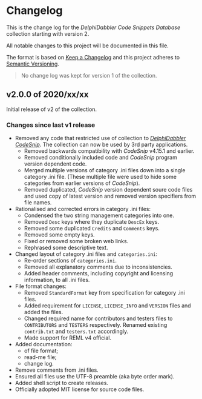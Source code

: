 # Changelog

This is the change log for the _DelphiDabbler Code Snippets Database_ collection starting with version 2.

All notable changes to this project will be documented in this file.

The format is based on [Keep a Changelog](https://keepachangelog.com/en/1.0.0/) and this project adheres to [Semantic Versioning](https://semver.org/spec/v2.0.0.html).

> No change log was kept for version 1 of the collection.

## v2.0.0 of 2020/xx/xx

Initial release of v2 of the collection.

### Changes since last v1 release

* Removed any code that restricted use of collection to _[DelphiDabbler CodeSnip](https://github.com/delphidabbler/codesnip)_. The collection can now be used by 3rd party applications.
    * Removed backwards compatibility with _CodeSnip_ v4.15.1 and earlier.
    * Removed conditionally included code and _CodeSnip_ program version dependent code.
    * Merged multiple versions of category .ini files down into a single category .ini file. (These multiple file were used to hide some categories from earlier versions of _CodeSnip_).
    * Removed duplicated, _CodeSnip_ version dependent soure code files and used copy of latest version and removed version specifiers from file names.
* Rationalised and corrected errors in category .ini files:
    * Condensed the two string management categories into one.
    * Removed `Desc` keys where they duplicate `DescEx` keys.
    * Removed some duplicated `Credits` and `Comments` keys.
    * Removed some empty keys.
    * Fixed or removed some broken web links.
    * Rephrased some descriptive text.
* Changed layout of category .ini files and `categories.ini`:
    * Re-order sections of `categories.ini`.
    * Removed all explanatory comments due to inconsistencies.
    * Added header comments, including copyright and licensing information, to all .ini files.
* File format changes:
    * Removed `StandardFormat` key from specification for category .ini files.
    * Added requirement for `LICENSE`, `LICENSE_INFO` and `VERSION` files and added the files.
    * Changed required name for contributors and testers files to `CONTRIBUTORS` and `TESTERS` respectively. Renamed existing `contrib.txt` and `testers.txt` accordingly.
    * Made support for REML v4 official.
* Added documentation:
    * of file format;
    * read-me file;
    * change log.
* Remove comments from .ini files.
* Ensured all files use the UTF-8 preamble (aka byte order mark).
* Added shell script to create releases.
* Officially adopted MIT license for source code files.
